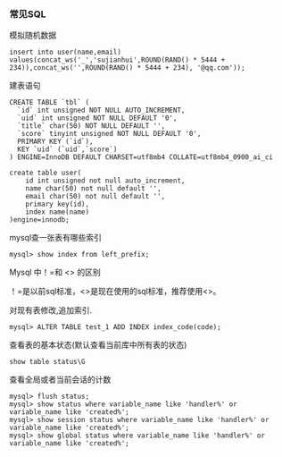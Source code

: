 ### 常见SQL

模拟随机数据

    insert into user(name,email) values(concat_ws('_','sujianhui',ROUND(RAND() * 5444 + 234)),concat_ws('',ROUND(RAND() * 5444 + 234), '@qq.com'));

建表语句

    CREATE TABLE `tbl` (
      `id` int unsigned NOT NULL AUTO_INCREMENT,
      `uid` int unsigned NOT NULL DEFAULT '0',
      `title` char(50) NOT NULL DEFAULT '',
      `score` tinyint unsigned NOT NULL DEFAULT '0',
      PRIMARY KEY (`id`),
      KEY `uid` (`uid`,`score`)
    ) ENGINE=InnoDB DEFAULT CHARSET=utf8mb4 COLLATE=utf8mb4_0900_ai_ci
    
    create table user(
        id int unsigned not null auto_increment,
        name char(50) not null default '',
        email char(50) not null default '',
        primary key(id),
        index name(name)
    )engine=innodb;
    
mysql查一张表有哪些索引
    
    mysql> show index from left_prefix;
    
Mysql 中！=和 <> 的区别

！=是以前sql标准，<>是现在使用的sql标准，推荐使用<>。

对现有表修改,追加索引.

    mysql> ALTER TABLE test_1 ADD INDEX index_code(code);
    
    
查看表的基本状态(默认查看当前库中所有表的状态)

    show table status\G    
    
查看全局或者当前会话的计数    
    
    mysql> flush status;    
    mysql> show status where variable_name like 'handler%' or variable_name like 'created%';
    mysql> show session status where variable_name like 'handler%' or variable_name like 'created%';
    mysql> show global status where variable_name like 'handler%' or variable_name like 'created%';
        